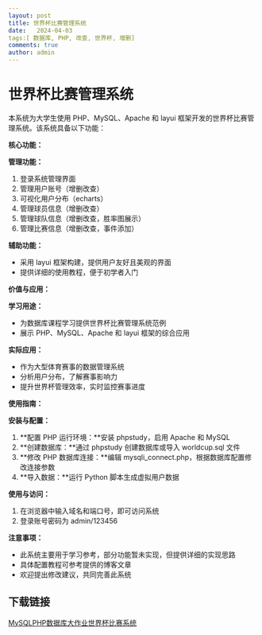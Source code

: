 ```yaml
---
layout: post
title: 世界杯比赛管理系统
date:   2024-04-03
tags:[ 数据库, PHP, 改查, 世界杯, 增删]
comments: true
author: admin
---
```

# 世界杯比赛管理系统

本系统为大学生使用 PHP、MySQL、Apache 和 layui 框架开发的世界杯比赛管理系统。该系统具备以下功能：

**核心功能：**

**管理功能：**
1. 登录系统管理界面
2. 管理用户账号（增删改查）
3. 可视化用户分布（echarts）
4. 管理球员信息（增删改查）
5. 管理球队信息（增删改查，胜率图展示）
6. 管理比赛信息（增删改查，事件添加）

**辅助功能：**
- 采用 layui 框架构建，提供用户友好且美观的界面
- 提供详细的使用教程，便于初学者入门

**价值与应用：**

**学习用途：**
- 为数据库课程学习提供世界杯比赛管理系统范例
- 展示 PHP、MySQL、Apache 和 layui 框架的综合应用

**实际应用：**
- 作为大型体育赛事的数据管理系统
- 分析用户分布，了解赛事影响力
- 提升世界杯管理效率，实时监控赛事进度

**使用指南：**

**安装与配置：**
1. **配置 PHP 运行环境：**安装 phpstudy，启用 Apache 和 MySQL
2. **创建数据库：**通过 phpstudy 创建数据库或导入 worldcup.sql 文件
3. **修改 PHP 数据库连接：**编辑 mysqli_connect.php，根据数据库配置修改连接参数
4. **导入数据：**运行 Python 脚本生成虚拟用户数据

**使用与访问：**
1. 在浏览器中输入域名和端口号，即可访问系统
2. 登录账号密码为 admin/123456

**注意事项：**
- 此系统主要用于学习参考，部分功能暂未实现，但提供详细的实现思路
- 具体配置教程可参考提供的博客文章
- 欢迎提出修改建议，共同完善此系统

## 下载链接

[MySQLPHP数据库大作业世界杯比赛系统](https://pan.quark.cn/s/c05ef965a56a)